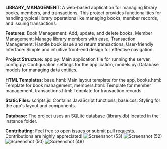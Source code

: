 **LIBRARY_MANAGEMENT:**
A web-based application for managing library books, members, and transactions.
This project provides functionalities for handling typical library operations like managing books, member records, and issuing transactions.

**Features:**
Book Management: Add, update, and delete books,
Member Management: Manage library members with ease,
Transaction Management: Handle book issue and return transactions,
User-friendly Interface: Simple and intuitive front-end design for effective navigation.

**Project Structure:**
app.py: Main application file for running the server,
config.py: Configuration settings for the application,
models.py: Database models for managing data entities.

**HTML Templates:**
base.html: Main layout template for the app,
books.html: Template for book management,
members.html: Template for member management,
transactions.html: Template for transaction records.

**Static Files:**
scripts.js: Contains JavaScript functions,
base.css: Styling for the app's layout and components.

**Database:**
The project uses an SQLite database (library.db) located in the instance folder.

**Contributing:**
Feel free to open issues or submit pull requests. Contributions are highly appreciated!
![Screenshot (53)](https://github.com/user-attachments/assets/83a17040-fed9-4fea-a85e-4e611615b66c)
![Screenshot (52)](https://github.com/user-attachments/assets/810a3154-2bb6-4181-b0f5-c6b13a15329e)
![Screenshot (50)](https://github.com/user-attachments/assets/8d6b3093-e444-43d8-9349-f30f07f2229a)
![Screenshot (49)](https://github.com/user-attachments/assets/6238c5cb-839c-4643-ac97-f3c366855162)



